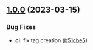 ## [1.0.0](https://github.com/eduzuchetti/ez-template-terraform-module/compare/...1.0.0) (2023-03-15)


### Bug Fixes

* **ci:** fix tag creation ([b51cbe5](https://github.com/eduzuchetti/ez-template-terraform-module/commit/b51cbe5937bc130cb2c16d94f51f65be14b0ea2d))
